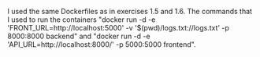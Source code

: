 I used the same Dockerfiles as in exercises 1.5 and 1.6. The commands that I used to run the containers "docker run -d -e 'FRONT_URL=http://localhost:5000' -v '$(pwd)/logs.txt://logs.txt' -p 8000:8000 backend" and "docker run -d -e 'API_URL=http://localhost:8000/' -p 5000:5000 frontend".
